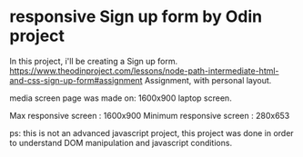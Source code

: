 # responsive Sign up form by Odin project

In this project, i'll be creating a Sign up form. https://www.theodinproject.com/lessons/node-path-intermediate-html-and-css-sign-up-form#assignment Assignment, with personal layout.

media screen page was made on: 1600x900 laptop screen.

Max responsive screen : 1600x900
Minimum responsive screen : 280x653

ps: this is not an advanced javascript project, this project was done in order to understand DOM manipulation and javascript conditions.

